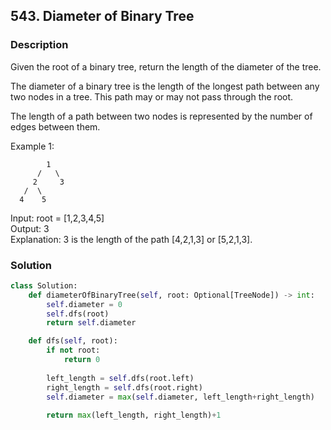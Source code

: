 ## 543. Diameter of Binary Tree

### Description
Given the root of a binary tree, return the length of the diameter of the tree.

The diameter of a binary tree is the length of the longest path between any two nodes in a tree. This path may or may not pass through the root.

The length of a path between two nodes is represented by the number of edges between them.

Example 1:
```
        1
      /   \
     2     3
   /  \
  4    5   
```
Input: root = [1,2,3,4,5]  
Output: 3  
Explanation: 3 is the length of the path [4,2,1,3] or [5,2,1,3].  

### Solution

```python
class Solution:
    def diameterOfBinaryTree(self, root: Optional[TreeNode]) -> int:
        self.diameter = 0
        self.dfs(root)
        return self.diameter

    def dfs(self, root):
        if not root:
            return 0
        
        left_length = self.dfs(root.left)
        right_length = self.dfs(root.right)
        self.diameter = max(self.diameter, left_length+right_length)
        
        return max(left_length, right_length)+1
```
